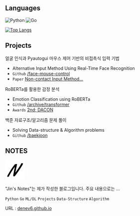## Languages
<p>
<img alt="Python" src="https://img.shields.io/badge/Python-3776AB.svg?&style=for-the-badge&logo=Python&logoColor=white"/> 
<img alt="Go" src="https://img.shields.io/badge/Go-00ADD8.svg?&style=for-the-badge&logo=Go&logoColor=white"/> 
</p>

[![Top Langs](https://github-readme-stats.vercel.app/api/top-langs/?username=Denev6&layout=compact&langs_count=8&hide=html,css,ruby)](https://github.com/Denev6)


## Projects

얼굴 인식과 Pyautogui 마우스 제어 기반의 비접촉식 입력 기법
- Alternative Input Method Using Real-Time Face Recognition
- `Github` [/face-mouse-control](https://github.com/denev6/face-mouse-control)
- `Paper` [Non-contact Input Method...](http://koreascience.or.kr/article/JAKO202228049092231.page)


RoBERTa를 활용한 감정 분석
- Emotion Classification using RoBERTa
- `Github` [/archive/transformer](https://github.com/denev6/archive/tree/main/transformer)
- `Awards` [2nd; DACON](https://dacon.io/competitions/official/236027/leaderboard?selected=awards) 


백준 자료구조/알고리즘 문제 풀이
- Solving Data-structure & Algorithm problems
- `Github` [/baekjoon](https://github.com/denev6/baekjoon)


## NOTES

<a href="https://denev6.github.io/" target="_blank"><img alt="NOTES-logo" src="./notes-64x64.png"/></a>

"Jin's Notes"는 제가 작성한 블로그입니다. 주요 내용으로는 ...

`Python` `Go` `ML/DL` `Projects` `Data-Structure` `Algorithm`

URL : [denev6.github.io](https://denev6.github.io/)
